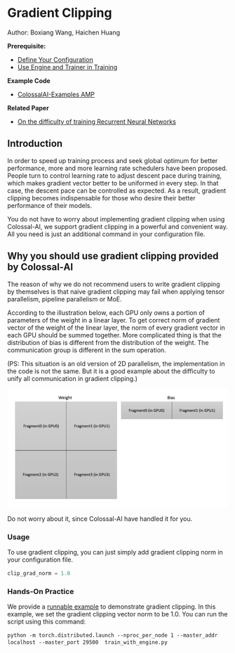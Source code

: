 # Gradient Clipping

Author: Boxiang Wang, Haichen Huang

**Prerequisite:**
- [Define Your Configuration](../basics/define_your_config.md)
- [Use Engine and Trainer in Training](../basics/engine_trainer.md)

**Example Code**
- [ColossalAI-Examples AMP](https://github.com/hpcaitech/ColossalAI-Examples/tree/main/features/amp)

**Related Paper**
- [On the difficulty of training Recurrent Neural Networks](https://arxiv.org/abs/1211.5063)

## Introduction

In order to speed up training process and seek global optimum for better performance, more and more learning
rate schedulers have been proposed. People turn to control learning rate to adjust descent pace during training,
which makes gradient vector better to be uniformed in every step. In that case, the descent pace can be
controlled as expected. As a result, gradient clipping becomes indispensable for those who desire their
better performance of their models.

You do not have to worry about implementing gradient clipping when using Colossal-AI, we support gradient
clipping in a powerful and convenient way. All you need is just an additional command in your configuration
file.

## Why you should use gradient clipping provided by Colossal-AI

The reason of why we do not recommend users to write gradient clipping by themselves is that naive gradient clipping
may fail when applying tensor parallelism, pipeline parallelism or MoE. 

According to the illustration below, each GPU only owns a portion of parameters of the weight in a linear layer. 
To get correct norm of gradient vector of the weight of the linear layer, the norm of every gradient vector in each GPU 
should be summed together. 
More complicated thing is that the distribution of bias is different from the distribution of the weight. 
The communication group is different in the sum operation. 

(PS: This situation is an old version of 2D parallelism, the implementation in the code is not the same. 
But it is a good example about the difficulty to unify all communication in gradient clipping.)

![grad clip](../img/features/gradient_clipping.png)

Do not worry about it, since Colossal-AI have handled it for you.

### Usage
To use gradient clipping, you can just simply add gradient clipping norm in your configuration file.
```python
clip_grad_norm = 1.0
```

### Hands-On Practice

We provide a [runnable example](https://github.com/hpcaitech/ColossalAI-Examples/tree/main/features/gradient_clipping)
to demonstrate gradient clipping. In this example, we set the gradient clipping vector norm to be 1.0. You can run the script using this command:

```shell
python -m torch.distributed.launch --nproc_per_node 1 --master_addr localhost --master_port 29500  train_with_engine.py
```
